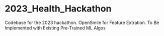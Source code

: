 # 2023_Health_Hackathon 
Codebase for the 2023 hackathon.
OpenSmile for Feature Extration.
To Be Implemented with Existing Pre-Trained ML Algos
